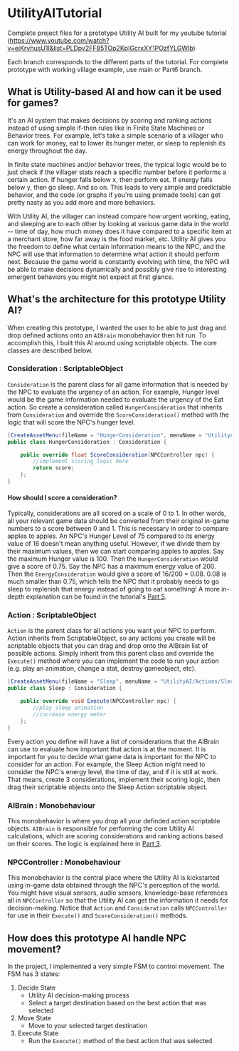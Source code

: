 # UtilityAITutorial
Complete project files for a prototype Utility AI built for my youtube tutorial <br>
(https://www.youtube.com/watch?v=ejKrvhusU1I&list=PLDpv2FF85TOp2KpIGcrxXY1POzfYLGWIb)

Each branch corresponds to the different parts of the tutorial.
For complete prototype with working village example, use main or Part6 branch.

## What is Utility-based AI and how can it be used for games?
It's an AI system that makes decisions by scoring and ranking actions instead of using simple if-then rules like in Finite State Machines or Behavior trees. For example, let's take a simple scenario of a villager who can work for money, eat to lower its hunger meter, or sleep to replenish its energy throughout the day. 

In finite state machines and/or behavior trees, the typical logic would be to just check if the villager stats reach a specific number before it performs a certain action. If hunger falls below x, then perform eat. If energy falls below y, then go sleep. And so on. This leads to very simple and predictable behavior, and the code (or graphs if you're using premade tools) can get pretty nasty as you add more and more behaviors.

With Utility AI, the villager can instead compare how urgent working, eating, and sleeping are to each other by looking at various game data in the world -- time of day, how much money does it have compared to a specific item at a merchant store, how far away is the food market, etc. Utility AI gives you the freedom to define what certain information means to the NPC, and the NPC will use that information to determine what action it should perform next. Because the game world is constantly evolving with time, the NPC will be able to make decisions dynamically and possibly give rise to interesting emergent behaviors you might not expect at first glance.

## What's the architecture for this prototype Utility AI?
When creating this prototype, I wanted the user to be able to just drag and drop defined actions onto an `AIBrain` monobehavior then hit run. To accomplish this, I built this AI around using scriptable objects. The core classes are described below. 

### Consideration : ScriptableObject
`Consideration` is the parent class for all game information that is needed by the NPC to evaluate the urgency of an action. For example, Hunger level would be the game information needed to evaluate the urgency of the Eat action. So create a consideration called `HungerConsideration` that inherits from `Consideration` and override the `ScoreConsideration()` method with the logic that will score the NPC's hunger level.

```csharp
[CreateAssetMenu(fileName = "HungerConsideration", menuName = "UtilityAI/Considerations/Hunger Consideration")]
public class HungerConsideration : Consideration {

	public override float ScoreConsideration(NPCController npc) {
		//implement scoring logic here
		return score;
	};
}
```

#### How should I score a consideration?
Typically, considerations are all scored on a scale of 0 to 1. In other words, all your relevant game data should be converted from their original in-game numbers to a score between 0 and 1. This is necessary in order to compare apples to apples. An NPC's Hunger Level of 75 compared to its energy value of 16 doesn't mean anything useful. However, if we divide them by their maximum values, then we can start comparing apples to apples. Say the maximum Hunger value is 100. Then the `HungerConsideration` would give a score of 0.75. Say the NPC has a maximum energy value of 200. Then the `EnergyConsideration` would give a score of 16/200 = 0.08. 0.08 is much smaller than 0.75, which tells the NPC that it probably needs to go sleep to replenish that energy instead of going to eat something! A more in-depth explanation can be found in the tutorial's [Part 5](https://www.youtube.com/watch?v=sISJdLO3JYM "Part 5").

### Action : ScriptableObject
`Action` is the parent class for all actions you want your NPC to perform. Action inherits from ScriptableObject, so any actions you create will be scriptable objects that you can drag and drop onto the AIBrain list of possible actions. Simply inherit from this parent class and override the `Execute()` method where you can implement the code to run your action (e.g. play an animation, change a stat, destroy gameobject, etc). 

```csharp
[CreateAssetMenu(fileName = "Sleep", menuName = "UtilityAI/Actions/Sleep")]
public class Sleep : Consideration {

	public override void Execute(NPCController npc) {
		//play sleep animation
		//increase energy meter
	};
}
```

Every action you define will have a list of considerations that the AIBrain can use to evaluate how important that action is at the moment. It is important for you to decide what game data is important for the NPC to consider for an action. For example, the Sleep Action might need to consider the NPC's energy level, the time of day, and if it is still at work. That means, create 3 considerations, implement their scoring logic, then drag their scriptable objects onto the Sleep Action scriptable object.

### AIBrain : Monobehaviour
This monobehavior is where you drop all your definded action scriptable objects. `AIBrain` is responsible for performing the core Utility AI calculations, which are scoring considerations and ranking actions based on their scores. The logic is explained here in [Part 3](https://www.youtube.com/watch?v=c23PJLSNYXs "Part 3").

### NPCController : Monobehaviour
This monobehavior is the central place where the Utility AI is kickstarted using in-game data obtained through the NPC's perception of the world. You might have visual sensors, audio sensors, knowledge-base references all in `NPCController` so that the Utility AI can get the information it needs for decision-making. Notice that `Action` and `Consideration` calls `NPCController` for use in their `Execute()` and `ScoreConsideration()` methods.

## How does this prototype AI handle NPC movement?
In the project, I implemented a very simple FSM to control movement. The FSM has 3 states:
1. Decide State
	- Utility AI decision-making process
	- Select a target destination based on the best action that was selected
2. Move State
	- Move to your selected target destination
3. Execute State
	- Run the `Execute()` method of the best action that was selected
